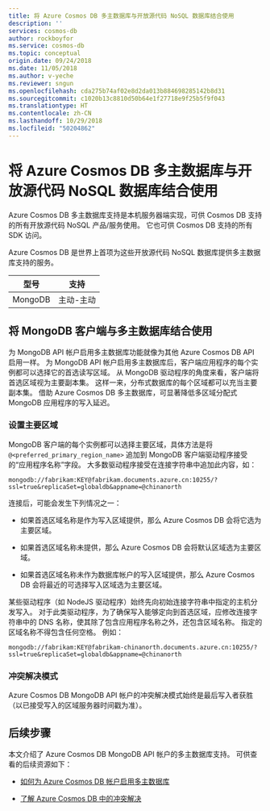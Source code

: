 ```yaml
---
title: 将 Azure Cosmos DB 多主数据库与开放源代码 NoSQL 数据库结合使用
description: ''
services: cosmos-db
author: rockboyfor
ms.service: cosmos-db
ms.topic: conceptual
origin.date: 09/24/2018
ms.date: 11/05/2018
ms.author: v-yeche
ms.reviewer: sngun
ms.openlocfilehash: cda275b74af02e8d2da013b884698285142b8d31
ms.sourcegitcommit: c1020b13c8810d50b64e1f27718e9f25b5f9f043
ms.translationtype: HT
ms.contentlocale: zh-CN
ms.lasthandoff: 10/29/2018
ms.locfileid: "50204862"
---
```

# <a name="using-azure-cosmos-db-multi-master-with-open-source-nosql-databases"></a>将 Azure Cosmos DB 多主数据库与开放源代码 NoSQL 数据库结合使用

Azure Cosmos DB 多主数据库支持是本机服务器端实现，可供 Cosmos DB 支持的所有开放源代码 NoSQL 产品/服务使用。 它也可供 Cosmos DB 支持的所有 SDK 访问。

Azure Cosmos DB 是世界上首项为这些开放源代码 NoSQL 数据库提供多主数据库支持的服务。

|型号  |支持  |
|---------|---------|
|MongoDB  | 主动-主动  |

<!--Not Available on |Graph  | Active-Active |-->
<!--Not Available on |Cassandra  | Active-Active   |-->

## <a name="use-mongodb-clients-with-multi-master"></a>将 MongoDB 客户端与多主数据库结合使用

为 MongoDB API 帐户启用多主数据库功能就像为其他 Azure Cosmos DB API 启用一样。 为 MongoDB API 帐户启用多主数据库后，客户端应用程序的每个实例都可以选择它的首选读写区域。 从 MongoDB 驱动程序的角度来看，客户端将首选区域视为主要副本集。 这样一来，分布式数据库的每个区域都可以充当主要副本集。 借助 Azure Cosmos DB 多主数据库，可显著降低多区域分配式 MongoDB 应用程序的写入延迟。 

### <a name="set-the-primary-region"></a>设置主要区域

MongoDB 客户端的每个实例都可以选择主要区域，具体方法是将 `@<preferred_primary_region_name>` 追加到 MongoDB 客户端驱动程序接受的“应用程序名称”字段。 大多数驱动程序接受在连接字符串中追加此内容，如：

`mongodb://fabrikam:KEY@fabrikam.documents.azure.cn:10255/?ssl=true&replicaSet=globaldb&appname=@chinanorth`

<!-- Notice: appname should be character without any space--> 连接后，可能会发生下列情况之一：

* 如果首选区域名称是作为写入区域提供，那么 Azure Cosmos DB 会将它选为主要区域。

* 如果首选区域名称未提供，那么 Azure Cosmos DB 会将默认区域选为主要区域。

* 如果首选区域名称未作为数据库帐户的写入区域提供，那么 Azure Cosmos DB 会将最近的可选择写入区域选为主要区域。

某些驱动程序（如 NodeJS 驱动程序）始终先向初始连接字符串中指定的主机分发写入。 对于此类驱动程序，为了确保写入能够定向到首选区域，应修改连接字符串中的 DNS 名称，使其除了包含应用程序名称之外，还包含区域名称。 指定的区域名称不得包含任何空格。 例如：

`mongodb://fabrikam:KEY@fabrikam-chinanorth.documents.azure.cn:10255/?ssl=true&replicaSet=globaldb&appname=@chinanorth`

### <a name="conflict-resolution-mode"></a>冲突解决模式

Azure Cosmos DB MongoDB API 帐户的冲突解决模式始终是最后写入者获胜（以已接受写入的区域服务器时间戳为准）。

## <a name="next-steps"></a>后续步骤

本文介绍了 Azure Cosmos DB MongoDB API 帐户的多主数据库支持。 可供查看的后续资源如下：

* [如何为 Azure Cosmos DB 帐户启用多主数据库](enable-multi-master.md)

* [了解 Azure Cosmos DB 中的冲突解决](multi-master-conflict-resolution.md)

<!-- Update_Description: new articles on multi master oss nosql -->
<!--ms.date: 11/05/2018-->